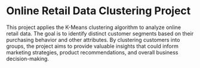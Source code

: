 # Online Retail Data Clustering Project

This project applies the K-Means clustering algorithm to analyze online retail data. The goal is to identify distinct customer segments based on their purchasing behavior and other attributes. By clustering customers into groups, the project aims to provide valuable insights that could inform marketing strategies, product recommendations, and overall business decision-making.
